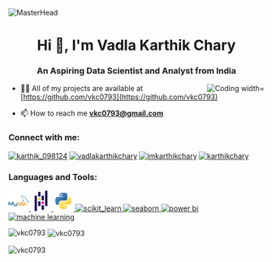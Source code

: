 ![MasterHead](https://camo.githubusercontent.com/f5a8ba4f28fe3ec8d5eb73dfa2303873b5d7122fb1ba08a5946e24d6c13e82c4/68747470733a2f2f6d656469612e6c6963646e2e636f6d2f646d732f696d6167652f4334443132415145536a37322d733567454b672f61727469636c652d636f7665725f696d6167652d736872696e6b5f3630305f323030302f302f313632363735333836373131303f653d3231343734383336343726763d6265746126743d4b6637594175775a74794347594c4e63682d4d676335654f432d376837754c5f646e424149677341465251)
<h1 align="center">Hi 👋, I'm Vadla Karthik Chary</h1>
<h3 align="center">An Aspiring Data Scientist and Analyst from India</h3>
<img align="right" alt="Coding width="400" src="https://assets-global.website-files.com/5c19100c2b50073e6ee69da1/60d35967a853a1b14851703b_All%20the%20data%20(1).gif">

- 👨‍💻 All of my projects are available at [https://github.com/vkc0793](https://github.com/vkc0793)

- 📫 How to reach me **vkc0793@gmail.com**

<h3 align="left">Connect with me:</h3>
<p align="left">
<a href="https://twitter.com/karthik_098124" target="blank"><img align="center" src="https://raw.githubusercontent.com/rahuldkjain/github-profile-readme-generator/master/src/images/icons/Social/twitter.svg" alt="karthik_098124" height="30" width="40" /></a>
<a href="https://linkedin.com/in/vadlakarthikchary" target="blank"><img align="center" src="https://raw.githubusercontent.com/rahuldkjain/github-profile-readme-generator/master/src/images/icons/Social/linked-in-alt.svg" alt="vadlakarthikchary" height="30" width="40" /></a>
<a href="https://instagram.com/imkarthikchary" target="blank"><img align="center" src="https://raw.githubusercontent.com/rahuldkjain/github-profile-readme-generator/master/src/images/icons/Social/instagram.svg" alt="imkarthikchary" height="30" width="40" /></a>
<a href="https://www.hackerrank.com/karthikchary" target="blank"><img align="center" src="https://raw.githubusercontent.com/rahuldkjain/github-profile-readme-generator/master/src/images/icons/Social/hackerrank.svg" alt="karthikchary" height="30" width="40" /></a>
</p>

<h3 align="left">Languages and Tools:</h3>
<p align="left"> <a href="https://www.mysql.com/" target="_blank" rel="noreferrer"> <img src="https://raw.githubusercontent.com/devicons/devicon/master/icons/mysql/mysql-original-wordmark.svg" alt="mysql" width="40" height="40"/> </a> <a href="https://pandas.pydata.org/" target="_blank" rel="noreferrer"> <img src="https://raw.githubusercontent.com/devicons/devicon/2ae2a900d2f041da66e950e4d48052658d850630/icons/pandas/pandas-original.svg" alt="pandas" width="40" height="40"/> </a> <a href="https://www.python.org" target="_blank" rel="noreferrer"> <img src="https://raw.githubusercontent.com/devicons/devicon/master/icons/python/python-original.svg" alt="python" width="40" height="40"/> </a> <a href="https://scikit-learn.org/" target="_blank" rel="noreferrer"> <img src="https://upload.wikimedia.org/wikipedia/commons/0/05/Scikit_learn_logo_small.svg" alt="scikit_learn" width="40" height="40"/> </a> <a href="https://seaborn.pydata.org/" target="_blank" rel="noreferrer"> <img src="https://seaborn.pydata.org/_images/logo-mark-lightbg.svg" alt="seaborn" width="40" height="40"/> </a> 
<a href="https://learn.microsoft.com/en-us/power-bi/" target="_blank" rel="noreferrer"> <img src="https://1000logos.net/wp-content/uploads/2022/12/Power-BI-Logo.png" alt="power bi" width="40" height="40"/> </a>
<a href="https://scikit-learn.org/stable/" target="_blank" rel="noreferrer"> <img src="https://cdn.iconscout.com/icon/premium/png-512-thumb/machine-learning-13-902561.png?f=webp&w=256" alt="machine learning" width="40" height="40"/> </a></p>

<p><img align="left" src="https://github-readme-stats.vercel.app/api/top-langs?username=vkc0793&show_icons=true&locale=en&layout=compact" alt="vkc0793" /></p>

<p>&nbsp;<img align="center" src="https://github-readme-stats.vercel.app/api?username=vkc0793&show_icons=true&locale=en" alt="vkc0793" /></p>

<p><img align="center" src="https://github-readme-streak-stats.herokuapp.com/?user=vkc0793&" alt="vkc0793" /></p>
